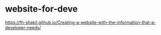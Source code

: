 # website-for-deve
https://fh-shakil.github.io/Creating-a-website-with-the-information-that-a-developer-needs/


